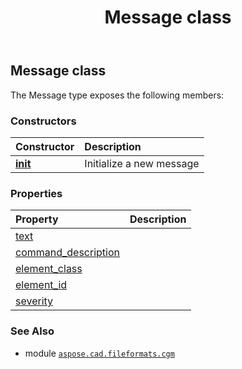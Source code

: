 ﻿---
title: Message class
second_title: Aspose.CAD for Python via .NET API References
description: 
type: docs
weight: 60
url: /python-net/aspose.cad.fileformats.cgm/message/
is_root: false
---

## Message class



The Message type exposes the following members:

### Constructors
| Constructor | Description |
| :- | :- |
| [__init__](/cad/python-net/aspose.cad.fileformats.cgm/message/__init__/#aspose.cad.fileformats.cgm.enums.Severity-aspose.cad.fileformats.cgm.enums.ClassCode-int-str-str) | Initialize a new message |


### Properties
| Property | Description |
| :- | :- |
| [text](/cad/python-net/aspose.cad.fileformats.cgm/message/text) |  |
| [command_description](/cad/python-net/aspose.cad.fileformats.cgm/message/command_description) |  |
| [element_class](/cad/python-net/aspose.cad.fileformats.cgm/message/element_class) |  |
| [element_id](/cad/python-net/aspose.cad.fileformats.cgm/message/element_id) |  |
| [severity](/cad/python-net/aspose.cad.fileformats.cgm/message/severity) |  |



### See Also
* module [`aspose.cad.fileformats.cgm`](..)
